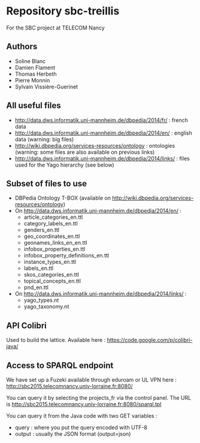 ﻿Repository sbc-treillis
=======================

For the SBC project at TELECOM Nancy

Authors
-------
* Soline Blanc
* Damien Flament
* Thomas Herbeth
* Pierre Monnin
* Sylvain Vissière-Guerinet

All useful files
----------------

* http://data.dws.informatik.uni-mannheim.de/dbpedia/2014/fr/ : french data
* http://data.dws.informatik.uni-mannheim.de/dbpedia/2014/en/ : english data (warning: big files)
* http://wiki.dbpedia.org/services-resources/ontology : ontologies (warning: some files are also available on previous links)
* http://data.dws.informatik.uni-mannheim.de/dbpedia/2014/links/ : files used for the Yago hierarchy (see below)

Subset of files to use
----------------------

* DBPedia Ontology T-BOX (available on http://wiki.dbpedia.org/services-resources/ontology)
* On http://data.dws.informatik.uni-mannheim.de/dbpedia/2014/en/ :
  * article_categories_en.ttl
  * category_labels_en.ttl
  * genders_en.ttl
  * geo_coordinates_en.ttl
  * geonames_links_en_en.ttl
  * infobox_properties_en.ttl
  * infobox_property_definitions_en.ttl
  * instance_types_en.ttl
  * labels_en.ttl
  * skos_categories_en.ttl
  * topical_concepts_en.ttl
  * pnd_en.ttl
* On http://data.dws.informatik.uni-mannheim.de/dbpedia/2014/links/ :
  * yago_types.nt
  * yago_taxonomy.nt


API Colibri
-----------

Used to build the lattice. Available here : https://code.google.com/p/colibri-java/


Access to SPARQL endpoint
-------------------------

We have set up a Fuzeki available through eduroam or UL VPN here : http://sbc2015.telecomnancy.univ-lorraine.fr:8080/

You can query it by selecting the projects_fr via the control panel. The URL
is http://sbc2015.telecomnancy.univ-lorraine.fr:8080/sparql.tpl

You can query it from the Java code with two GET variables :
* query : where you put the query encoded with UTF-8
* output : usually the JSON format (output=json)
